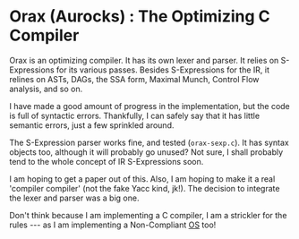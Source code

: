 # Orax (Aurocks) : The Optimizing C Compiler


Orax is an optimizing compiler. It has its own lexer and parser. It relies on S-Expressions for its various passes. Besides S-Expressions for the IR, it relines on ASTs, DAGs, the SSA form, Maximal Munch, Control Flow analysis, and so on.

I have made a good amount of progress in the implementation, but the code is full of syntactic errors. Thankfully, I can safely say that it has little semantic errors, just a few sprinkled around.

The S-Expression parser works fine, and tested (`orax-sexp.c`). It has syntax objects too, although it will probably go unused? Not sure, I shall probably tend to the whole concept of IR S-Expressions soon.

I am hoping to get a paper out of this. Also, I am hoping to make it a real 'compiler compiler' (not the fake Yacc kind, jk!). The decision to integrate the lexer and parser was a big one.

Don't think because I am implementing a C compiler, I am a strickler for the rules --- as I am implementing a Non-Compliant [OS](https://github.com/Chubek/Oryx) too!
